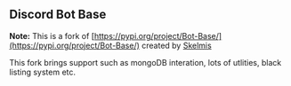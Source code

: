 ## Discord Bot Base

**Note:**
This is a fork of [https://pypi.org/project/Bot-Base/](https://pypi.org/project/Bot-Base/) created by [Skelmis](https://github.com/Skelmis)


This fork brings support such as mongoDB interation, lots of utlities, black listing system etc.
